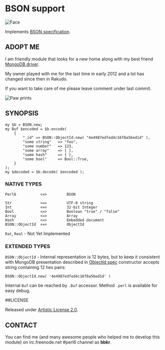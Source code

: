 # BSON support

![Face](http://modules.perl6.org/logos/BSON.png)

Implements [BSON specification](http://bsonspec.org/).

## ADOPT ME

I am friendly module that looks for a new home along with my best friend [MongoDB driver](https://github.com/bbkr/mongo-perl6-driver).

My owner played with me for the last time in early 2012 and a lot has changed since then in Rakudo.

If you want to take care of me please leave comment under last commit.

![Paw prints](http://emoji.fileformat.info/gemoji/feet.png)

## SYNOPSIS

    my $b = BSON.new;
    my Buf $encoded = $b.encode(
        {
            "_id" => BSON::ObjectId.new( "4e4987edfed4c16f8a56ed1d" ),
            "some string"   => "foo",
            "some number"   => 123,
            "some array"    => [ ],
            "some hash"     => { },
            "some bool"     => Bool::True,
        }
    );
    my $decoded = $b.decode( $encoded );


### NATIVE TYPES

    Perl6           <=>         BSON
    
    Str             <=>         UTF-8 string
    Int             <=>         32-bit Integer
    Bool            <=>         Boolean "true" / "false"
    Array           <=>         Array
    Hash            <=>         Embedded document
    BSON::ObjectId  <=>         ObjectId

`Rat`, `Real` - Not Yet Implemented


### EXTENDED TYPES

```BSON::ObjectId``` - Internal representation is 12 bytes,
but to keep it consistent with MongoDB presentation described in
[ObjectId spec](http://dochub.mongodb.org/core/objectids)
constructor accepts string containing 12 hex pairs:

    BSON::ObjectId.new( '4e4987edfed4c16f8a56ed1d' )

Internal ```Buf``` can be reached by `.Buf` accessor.
Method ```.perl``` is available for easy debug.


##LICENSE

Released under [Artistic License 2.0](http://www.perlfoundation.org/artistic_license_2_0).


## CONTACT

You can find me (and many awesome people who helped me to develop this module)
on irc.freenode.net #perl6 channel as __bbkr__.
